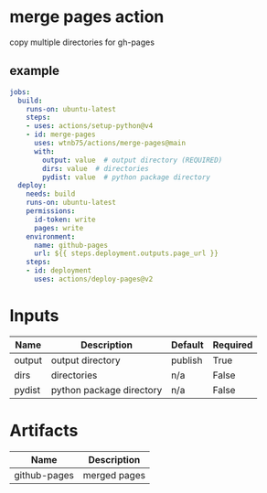 # merge pages action

copy multiple directories for gh-pages


## example

```yaml
jobs:
  build:
    runs-on: ubuntu-latest
    steps:
    - uses: actions/setup-python@v4
    - id: merge-pages
      uses: wtnb75/actions/merge-pages@main
      with:
        output: value  # output directory (REQUIRED)
        dirs: value  # directories
        pydist: value  # python package directory
  deploy:
    needs: build
    runs-on: ubuntu-latest
    permissions:
      id-token: write
      pages: write
    environment:
      name: github-pages
      url: ${{ steps.deployment.outputs.page_url }}
    steps:
    - id: deployment
      uses: actions/deploy-pages@v2
```

# Inputs

| Name | Description | Default | Required |
|------|-------------|---------|----------|
| output | output directory | publish | True |
| dirs | directories | n/a | False |
| pydist | python package directory | n/a | False |

# Artifacts

| Name | Description |
|------|-------------|
| github-pages | merged pages |
